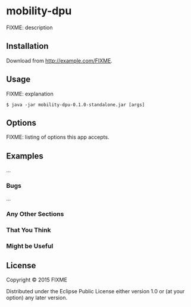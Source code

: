 # mobility-dpu

FIXME: description

## Installation

Download from http://example.com/FIXME.

## Usage

FIXME: explanation

    $ java -jar mobility-dpu-0.1.0-standalone.jar [args]

## Options

FIXME: listing of options this app accepts.

## Examples

...

### Bugs

...

### Any Other Sections
### That You Think
### Might be Useful

## License

Copyright © 2015 FIXME

Distributed under the Eclipse Public License either version 1.0 or (at
your option) any later version.
